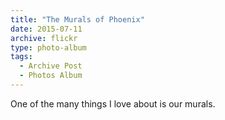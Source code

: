```yaml
---
title: "The Murals of Phoenix"
date: 2015-07-11
archive: flickr
type: photo-album
tags: 
  - Archive Post
  - Photos Album
---
```


One of the many things I love about is our murals.
